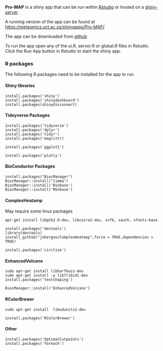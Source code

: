 **Pro-MAP** is a shiny app that can be run within [Rstudio](https://www.rstudio.com/products/rstudio/download/) or hosted on a [shiny-server](https://shiny.rstudio.com/articles/shiny-server.html). 

A running version of the app can be found at https://metaomics.uct.ac.za/shinyapps/Pro-MAP/



The app can be downloaded from [github](https://github.com/AppliedOmics/Pro-MAP)

To run the app open any of the ui.R, server.R or global.R files in Rstudio. Click the Run App button in Rstudio to start the shiny app. 


### R packages

The following R packages need to be installed for the app to run

#### Shiny libraries
```
install.packages('shiny')
install.packages('shinydashboard')
install.packages(shinydisconnect)

```

#### Tideyverse Packages

```
install.packages('tidyverse')
install.packages('dplyr')
install.packages('tidyr')
install.packages('magrittr)

install.packages('ggplot2')

```

```
install.packages('plotly')
```


#### BioConductor Packages

```
install.packages("BiocManager")
BiocManager::install("limma")
BiocManager::install('Biobase')
BiocManager::install('MSnbase')

```
#### ComplexHeatamp
May require some linux packages
```
apt-get install libgtk2.0-dev, libcairo2-dev, xvfb, xauth, xfonts-base
```

```
install.packages('devtools')
library(devtools)
install_github("jokergoo/ComplexHeatmap",force = TRUE,dependencies = TRUE)

install.packages('circlize')

```


#### EnhancedVolcano

```
sudo apt-get install libharfbuzz-dev
sudo apt-get install -y libfribidi-dev
install.packages('textshaping')

BiocManager::install('EnhancedVolcano')
```

#### RColorBrewer

```
sudo apt-get install  libudunits2-dev
```

```
install.packages('RColorBrewer')
```

#### Other

```
install.packages('OptimalCutpoints')
install.packages('foreach')
```

